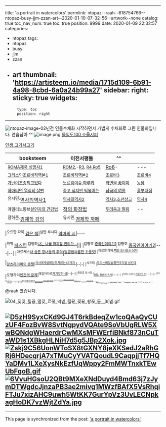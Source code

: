 
---
title: 'a portrait in watercolors'
permlink: ntopaz--raah--818754766--ntopaz-busy-jjm-zzan-art--2020-01-10-07-32-56--artwork--none
catalog: true
toc_nav_num: true
toc: true
position: 9999
date: 2020-01-09 22:32:57
categories:
- ntopaz
tags:
- ntopaz
- busy
- jjm
- zzan
- art
thumbnail: 'https://artisteem.io/media/1715d109-6b91-4a98-8cbd-6a0a24b99a27'
sidebar:
    right:
        sticky: true
widgets:
    -
        type: toc
        position: right
---


![ntopaz-image-0](https://artisteem.io/media/1715d109-6b91-4a98-8cbd-6a0a24b99a27)2년전 인물수채화 시작하면서 가볍게 수채화로 그린 인물화입니다. 연습삼아 ^^
![image.png](https://ipfs.busy.org/ipfs/QmfMmtBmCQAEyaDS8inGtkFw4252V33jxY3SwtDk9bD2j8)
[몰입도100 소울서퍼](https://steemit.com/aaa/@raah/5cl2c1-100)

[인생 고기서고기](https://steemit.com/tasteem/@raah/tasteem-7687f7)

| booksteem    | 이전서평들| ^^||
|-------------------------|-----|----|---|
|<sub>[ROMA제국 쇠망사1](https://steemit.com/busy/@raah/4duilu-booksteem-1)|<sub>[ROM2](https://steemit.com/busy/@raah/3yfi2m-booksteem),-[R3](https://steemit.com/zzan/@raah/2iuusa-3), [R4](https://steemit.com/zzan/@raah/4-booksteem),[Ro5](https://steemit.com/zzan/@raah/5-4)|[Ro6](https://steemit.com/zzan/@raah/6-bc350)-|---|
|<sub>[그리스인조르바직역본1](https://steemit.com/kr/@raah/-1-1550014176939)|<sub>[조르바직역본2](https://steemit.com/jjangjjangman/@raah/-2-1550098545355)|<sub>[조르바3 ](https://steemit.com/jjangjjangman/@raah/-3-1550278650570)|<sup>[조르바4](https://steemit.com/jjangjjangman/@raah/-4--1550444500479)|
|<sup>[가난이조종되고있다](https://steemit.com/kr/@raah/g9q6j-booksteem)|<sup>[노르웨이숲,하루키](https://steemit.com/busy/@raah/booksteem--1547395861749)|<sup>[라면을 끓이며](https://steemit.com/busy/@raah/7g1ceg-booksteem)|<sup>[농담](https://steemit.com/kr/@raah/2wwzk9-booksteem)|
|<sup>[하마터면 열심히 살뻔](https://steemit.com/dclick/@raah/booksteem--1543963597488)|<sub>[죽고 싶지만 떡볶이는](https://steemit.com/tripsteem/@raah/tt20181206t102508187z)|<sup>[남극의 여름](https://www.google.com/url?q=https://steemit.com/tripsteem/%40raah/tt20181206t102508187z&sa=U&ved=0ahUKEwjfs9qJ743gAhWOQd4KHVYQBQkQFggFMAA&client=internal-uds-cse&cx=011445933062884569876:-jmpkfnkicw&usg=AOvVaw39m3rD1dkR7Nyj8CKSYQaa)|<sub>[흙부대집](https://steemit.com/busy/@raah/--1545180666605)|
|<sup>유시민.</sup>[역사의역사1](https://steemit.com/dclick/@raah/booksteem—1542962403745)|<sup>[역사의역사2](https://steemit.com/jjangjjangman/@raah/booksteem—1543152024955)</sup>|<sup>[역사3,조선상고](https://steemit.com/dclick/@raah/booksteem—1543460031936)</sup>|<sup>[역사4](https://steemit.com/dclick/@raah/booksteem-4--1543792797712)</sup>|
|<sup>아멜리노통브[살인자의 건강법](https://steemit.com/busy/@raah/-sup-booksteem—1541986616481)</sup>|[적의 화장법](https://steemit.com/dclick/@raah/-raah-2-booksteem-1542677541417)|<sup>[두려움과 떨림](https://steemit.com/dclick/@raah/-raah-3-booksteem-1542765817065)|--|
|<sup>장하준.</sup>[경제학 강의](https://steemit.com/kr-event/@raah/5er7me)|<sup>유시민.</sup>[경제학 까페](https://steemit.com/kr-event/@raah/2mextn)

|<sup>오르한 파묵.</sup>[검은 책](https://steemit.com/tripsteem/@raah/tt20181028t082933549z)|<sup>살만 루시디.</sup>[악마의 시](https://steemit.com/busy/@raah/booksteem-the-satanic-verses)|----

|<sup>까뮈.</sup>[페스트](https://steemit.com/busy/@raah/vcywy-booksteem)|<sup>김영하[나는 나를 파괴할 권리가 ..](https://steemit.com/busy/@raah/nm5ev-booksteem)</sup>|||
|<sup>김명호.[중국인이야기1](https://steemit.com/busy/@raah/5yfvwl-booksteem-1)</sup>|<sup>김명호.</sup>[중국인이야기2](https://steemit.com/jjangjjangman/@raah/2zabc5-booksteem-2)|---|--|
|<sup>마르케스[내 슬픈 창녀들의 추억](https://steemit.com/busy/@raah/2ev1dz-booksteem)</sup>|<sup>[달콤쌉싸롬한 초콜릿](https://steemit.com/dclick/@raah/6yfvcz-booksteem)|
|<sup>마르셀 에메.[벽을 드나드는 남자](https://steemit.com/busy/@raah/7cjlck-booksteem)</sup>

|<sub>[알츠하이머의 종말](https://steemit.com/promisteem/@raah/5emtp4-booksteem)|<sup>[의사에게살해당하지않는47가지 ](https://steemit.com/kr/@raah/booksteem-x)</sup>|--|-|
|<sup>시프테.</sup>|<sup>[우리는매일슬픔한조각을 삼킨다](https://steemit.com/booksteem/@raah/2plkzn-booksteem)</sup>

|<sup>로맹가리[인간의 문제](https://steemit.com/promisteem/@raah/7agvze-booksteem)|<sup>에밀아자르[자기앞의 생](https://steemit.com/busy/@raah/booksteem-or)|--|--|
|<sup>최인훈 유시민.</sup>|<sub>[광장, 청춘의 독서](https://steemit.com/promisteem/@raah/4norb9-booksteem)|----|--|
|<sup>리처드 도킨스.[만들어진 신](https://steemit.com/promisteem/@raah/booksteem-gopax)|----|--|-|
|<sup>박경리.</sup>[토지](https://steemit.com/kr/@raah/7vu7qr-booksteem)|----|--|-|
|<sup>젤딘[인생의 발견1](https://steemit.com/kr/@raah/booksteem-1-n)|<sub>[인생의 발견2](https://steemit.com/kr/@raah/booksteem-2)|<sup>[인생의 발견3](https://steemit.com/kr/@raah/booksteem-3-n)|[발견4](https://steemit.com/kr/@raah/booksteem-4)|
|<sup>유발하라리[사피엔스1](https://steemit.com/jjangjjangman/@raah/9-11)|<sup>[사피엔스,총균쇠,전쟁과 문명2](https://steemit.com/jjangjjangman/@raah/2qng86-2)</sup>|<sub>[사피엔스--3](https://steemit.com/jjangjjangman/@raah/5ppgnn-3)|[--4](https://steemit.com/jjangjjangman/@raah/2edb38-booksteem)|
|<sub>[그랜드 투어 동유럽](https://steemit.com/busy/@raah/booksteem-travel-3-n)|<sup>[50일간의 유럽미술관 체험](https://steemit.com/busy/@raah/kr-travel-2)</sup>|---|---|
|<sub>[바른마음1](https://steemit.com/busy/@raah/booksteem-1)|<sub>[바른마음2](https://steemit.com/booksteem/@raah/booksteem-2-1)|<sub>[바른마음3](https://www.google.com/url?q=https://steemit.com/kr/%40raah/booksteem-3&sa=U&ved=0ahUKEwjR5ODNsvPeAhXMuI8KHa9YB0sQFggEMAA&client=internal-uds-cse&cx=011445933062884569876:-jmpkfnkicw&usg=AOvVaw2f35tnznYV41W4L8EBnP4D)|<sup>[바른마음4](https://steemit.com/booksteem/@raah/booksteem-4-n-shiho-tv)|
|<sub>[바른5](https://www.google.com/url?q=https://steemit.com/kr/%40raah/zig1w-booksteem-5&sa=U&ved=0ahUKEwjR5ODNsvPeAhXMuI8KHa9YB0sQFggGMAE&client=internal-uds-cse&cx=011445933062884569876:-jmpkfnkicw&usg=AOvVaw2LQIguTxhSkHbFQP0QySLr)[마음6](https://steemit.com/jjangjjangman/@raah/5g6ada-booksteem-6)|[바른마음 7](https://steemit.com/jjangjjangman/@raah/booksteem-9-11-7)|<sup>정치[바른마음10](https://www.google.com/url?q=https://steemit.com/busy/%40raah/booksteem-10&sa=U&ved=0ahUKEwjR5ODNsvPeAhXMuI8KHa9YB0sQFggRMAY&client=internal-uds-cse&cx=011445933062884569876:-jmpkfnkicw&usg=AOvVaw0InJ-6BNl4j1kqS4EYc9OQ)||
|<sup>E.H 카.[역사란무엇인가](https://steemit.com/busy/@raah/booksteem-e-h-1)|[역사란2](https://steemit.com/busy/@raah/booksteem-e-h-2)|[역사란3](https://steemit.com/busy/@raah/booksteem-e-h-3-vs)|[역사란4](https://steemit.com/booksteem/@raah/booksteem-e-h-4)|
|[역설과 반전이 대륙](https://steemit.com/busy/@raah/booksteem-sns)|[역설과 반전4](https://steemit.com/busy/@raah/6anfzx-booksteem-sns)|[반전의 대륙5](https://steemit.com/busy/@raah/booksteem-5)| |
|<sup>헤르만 헷세.</sup>[싯다르타1](https://steemit.com/busy/@raah/booksteem-muksteem-1-n)|[싯다르타2](https://steemit.com/busy/@raah/booksteem-muksteem-2-n)|[싯다르타3](https://steemit.com/busy/@raah/booksteem-muksteem-3-travel)||
<sup>금세기 가장 완벽한 인간, 총든 예수</sup>|<sup>[체 게바라 평전](https://steemit.com/kr-writing/@raah/booksteem-muksteem)</sup>|[CHe2](https://steemit.com/kr/@raah/booksteem-muksteem-2)|[CHE-3 ](https://steemit.com/kr/@raah/booksteem-muksteem-3)|
|[CHE-4값을 따지지 않는 무역](https://busy.org/@raah/booksteem-muksteem-4-n)|[CHE-5 ](https://steemit.com/kr/@raah/booksteem-muksteem-5)|[CHE- 6](https://busy.org/@raah/booksteem-6)|[체7(최종)](https://steemit.com/busy/@raah/booksteem-7)|
|<sup>탈벤 샤하르.</sup>[해피어](https://steemit.com/kr-writing/@raah/booksteem-muksteem-happier)|[늙어감에 대하여](https://steemit.com/kr-writing/@raah/51yeby-booksteem)|[피로사회](https://steemit.com/kr/@raah/2uxyyk)|--|
|<sup>존리드.</sup>|[세계를 뒤흔든 열흘](https://steemit.com/kr/@raah/6jesuk-booksteem)|---|---|
|<sup>[자본주의 역사 바로알기1](https://steemit.com/kr/@raah/52yiuu)|[자본주의 역사 바로알기2](https://steemit.com/kr/@raah/2)|[세계사 편력](https://steemit.com/kr/@raah/329nwt-100)|---|
|[노동성권력](https://steemit.com/kr-writing/@raah/sax)|<sub>[불평등의 대가](https://steemit.com/kr-event/@raah/49zftv)|---|--|
|[문명과 전쟁1](https://steemit.com/kr-writing/@raah/4rmub5-1)|[전2](https://steemit.com/kr-writing/@raah/2-vs).[쟁3](https://steemit.com/kr-writing/@raah/3)|[전쟁4](https://steemit.com/kr-writing/@raah/4)|[전쟁5](https://steemit.com/kr-writing/@raah/5cvfbj-5)|
|[사랑으로 가는 길](https://steemit.com/kr-writing/@raah/7aopyc)|<sub>[깨어나십시오](https://steemit.com/kr-writing/@raah/7rmwqg)|---|--|
|<sup>시오노나나미|[르네상스를 만든 사람들](https://steemit.com/kr-writing/@raah/n)|
|<sup>@leesol.[만화 카툰 8권 추천](https://www.google.com/url?q=https://steemit.com/kr/%40raah/booksteem-leesol-twohs&sa=U&ved=0ahUKEwiOlZjutPPeAhUItI8KHTncBMc4HhAWCBMwBw&client=internal-uds-cse&cx=011445933062884569876:-jmpkfnkicw&usg=AOvVaw2mssaxtW6cibp0v5wf2dHB)</sup>|<sup>바스티앙비베스[염소의 맛,블로그 등 5권](https://steemit.com/kr-writing/@raah/j2elr)</sup>|---|--|





@raah 였습니다.

![04_끷뀿_됣뀽_먤뀿_료꼱_녁넫_됣뀫_끷뀫_솽꼱_듄__⒰넽.gif](https://cdn.steemitimages.com/DQmPEskQgzJ6U1b46W8HgSDYFNc7uXTddXJQ14rtsq2HWn2/04_%EB%81%B7%EB%80%BF_%EB%90%A3%EB%80%BD_%EB%A8%A4%EB%80%BF_%EB%A3%8C%EA%BC%B1_%EB%85%81%EB%84%AB_%EB%90%A3%EB%80%AB_%EB%81%B7%EB%80%AB_%EC%86%BD%EA%BC%B1_%EB%93%84__%E2%92%B0%EB%84%BD.gif)

[![D5zH9SyxCKd9GJ4T6rkBdeqZw1coQAaQyCUzUF4FozBvW8SvtNgpydVQAte9SoVbUgRLW5XwBQNdgWHaerdrCwMXsMFWErfiBNkf873nCuTaWD1s1XBkgHLNiH7d5g5JBp2Xok.jpg](https://cdn.steemitimages.com/DQmWCuJfhPmWHAmLnaLCpxLfTAkiZSBiDcGJF9tW7cjtgZs/D5zH9SyxCKd9GJ4T6rkBdeqZw1coQAaQyCUzUF4FozBvW8SvtNgpydVQAte9SoVbUgRLW5XwBQNdgWHaerdrCwMXsMFWErfiBNkf873nCuTaWD1s1XBkgHLNiH7d5g5JBp2Xok.jpg)](https://www.gopax.co.kr/)
[![Zskj9C56UonWToSX8tGXNY8jeXKSedJ2aRhGRj6HDecqrjA7xTMuCyYVATQoudL9CaqpjjTf7HQYaDMv1LXeXysNkEzfUqWppy2FmMWTnxkTEwUbFqoB.gif](https://cdn.steemitimages.com/DQmdnGdgBnXv9vLAaFFaX8ftQbJ3KyQZfvfKjArjRU1Jo7m/Zskj9C56UonWToSX8tGXNY8jeXKSedJ2aRhGRj6HDecqrjA7xTMuCyYVATQoudL9CaqpjjTf7HQYaDMv1LXeXysNkEzfUqWppy2FmMWTnxkTEwUbFqoB.gif)](https://www.triplea.reviews/movie)
[![6VvuHGsoU2QBt9MXeXNdDuyd4Bmd63j7zJymDTWgdcJjnzaPB3ae2mivg1MWzfBAfX5VsRhqiFTJu7xizAHC9uwh5WtKK7GurYpVz3UvLECNpkagHoDK7vzWjtZdYa.jpg](https://cdn.steemitimages.com/DQmeLviijqZzVHNuxvjXhR78KtnFrWUoVuwFvw4yn6Ptajp/6VvuHGsoU2QBt9MXeXNdDuyd4Bmd63j7zJymDTWgdcJjnzaPB3ae2mivg1MWzfBAfX5VsRhqiFTJu7xizAHC9uwh5WtKK7GurYpVz3UvLECNpkagHoDK7vzWjtZdYa.jpg)](https://www.steemzzang.com/)
-----------------------------------------



- - -

This page is synchronized from the post: ['a portrait in watercolors'](https://steemit.com/@raah/ntopaz--raah--818754766--ntopaz-busy-jjm-zzan-art--2020-01-10-07-32-56--artwork--none)
